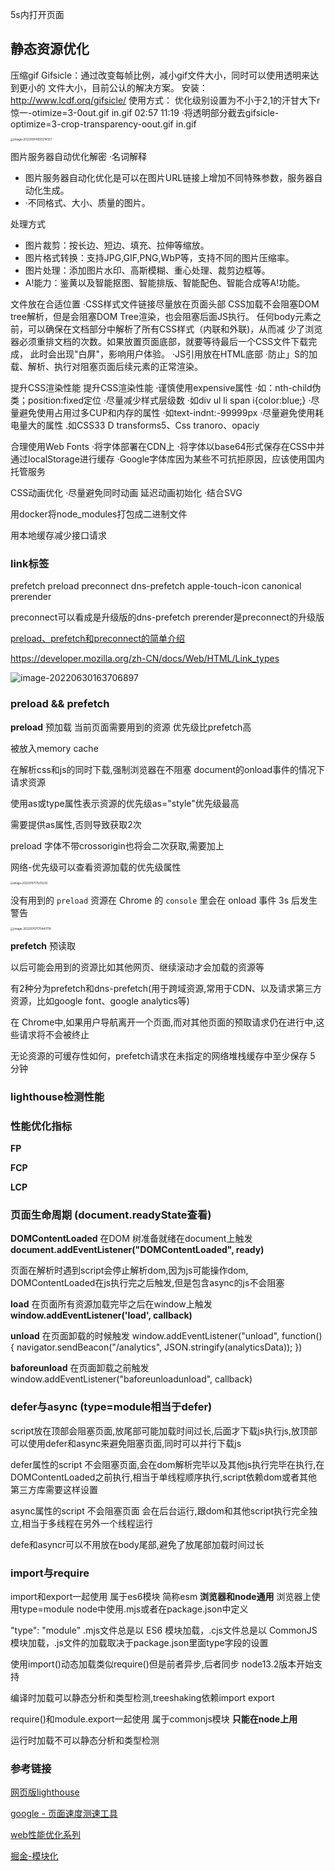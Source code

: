5s内打开页面

## 静态资源优化

压缩gif
Gifsicle：通过改变每帧比例，减小gif文件大小，同时可以使用透明来达到更小的
文件大小，目前公认的解决方案。
安装：
http://www.lcdf.orq/gifsicle/
使用方式：
优化级别设置为不小于2,1的汗甘大下r惊一-otimize=3-0out.gif in.gif
02:57
11:19
·将透明部分截去gifsicle-optimize=3-crop-transparency-oout.gif in.gif



<img src="https://image.zhuyuanzheng1.top/image-20220914000214127.png" alt="image-20220914000214127" style="zoom:33%;" />





图片服务器自动优化解密
·名词解释

* 图片服务器自动化优化是可以在图片URL链接上增加不同特殊参数，服务器自动化生成。
* ·不同格式、大小、质量的图片。


处理方式

* 图片裁剪：按长边、短边、填充、拉伸等缩放。
* 图片格式转换：支持JPG,GIF,PNG,WbP等，支持不同的图片压缩率。
* 图片处理：添加图片水印、高斯模糊、重心处理、裁剪边框等。
* A!能力：鉴黄以及智能抠图、智能排版、智能配色、智能合成等A!功能。



文件放在合适位置
·CSS样式文件链接尽量放在页面头部
CSS加载不会阻塞DOM tree解析，但是会阻塞DOM Tree渲染，也会阻塞后面JS执行。
任何body元素之前，可以确保在文档部分中解析了所有CSS样式（内联和外联)，从而减
少了浏览器必须重排文档的次数。如果放置页面底部，就要等待最后一个CSS文件下载完成，
此时会出现"白屏"，影响用户体验。
·JS引用放在HTML底部
·防止」S的加载、解析、执行对阻塞页面后续元素的正常渲染。

提升CSS渲染性能
提升CSS渲染性能
·谨慎使用expensive属性
·如：nth-child伪类；position:fixed定位
·尽量减少样式层级数
·如div ul li span i{color:blue;}
·尽量避免使用占用过多CUP和内存的属性
·如text-indnt:-99999px
·尽量避免使用耗电量大的属性
.如CSS33 D transforms5、Css tranoro、opaciy



合理使用Web Fonts
·将字体部署在CDN上
·将字体以base64形式保存在CSS中并通过localStorage进行缓存
·Google字体库因为某些不可抗拒原因，应该使用国内托管服务



CSS动画优化
·尽量避免同时动画
延迟动画初始化
·结合SVG



用docker将node_modules打包成二进制文件

用本地缓存减少接口请求



### link标签



prefetch   preload  preconnect  dns-prefetch   apple-touch-icon  canonical   prerender

preconnect可以看成是升级版的dns-prefetch prerender是preconnect的升级版

[preload、prefetch和preconnect的简单介绍](https://www.naeco.top/2021/02/28/preload-prefetch-preconnect/)

https://developer.mozilla.org/zh-CN/docs/Web/HTML/Link_types



![image-20220630163706897](https://image.zhuyuanzheng1.top/image-20220630163706897.png)





### preload && prefetch

**preload** 预加载  当前页面需要用到的资源 优先级比prefetch高

被放入memory cache

在解析css和js的同时下载,强制浏览器在不阻塞 document的onload事件的情况下请求资源

使用as或type属性表示资源的优先级as="style"优先级最高

需要提供as属性,否则导致获取2次

preload 字体不带crossorigin也将会二次获取,需要加上





网络-优先级可以查看资源加载的优先级属性

<img src="https://image.zhuyuanzheng1.top/image-20220707175215232.png" alt="image-20220707175215232" style="zoom:30%;" />



没有用到的 `preload` 资源在 Chrome 的 `console` 里会在 onload 事件 3s 后发生警告

<img src="https://image.zhuyuanzheng1.top/image-20220707175441719.png" alt="image-20220707175441719" style="zoom:33%;" />

**prefetch** 预读取      

以后可能会用到的资源比如其他网页、继续滚动才会加载的资源等

有2种分为prefetch和dns-prefetch(用于跨域资源,常用于CDN、以及请求第三方资源，比如google font、google analytics等)

在 Chrome中,如果用户导航离开一个页面,而对其他页面的预取请求仍在进行中,这些请求将不会被终止

无论资源的可缓存性如何，prefetch请求在未指定的网络堆栈缓存中至少保存 5 分钟



### lighthouse检测性能







### 性能优化指标

**FP**

**FCP**

**LCP**





### 页面生命周期 (document.readyState查看)

**DOMContentLoaded** 在DOM 树准备就绪在document上触发  **document.addEventListener("DOMContentLoaded", ready)**

页面在解析时遇到script会停止解析dom,因为js可能操作dom, DOMContentLoaded在js执行完之后触发,但是包含async的js不会阻塞

**load**   在页面所有资源加载完毕之后在window上触发   **window.addEventListener('load', callback)**

**unload**  在页面卸载的时候触发   window.addEventListener("unload", function() {  navigator.sendBeacon("/analytics", JSON.stringify(analyticsData)); })

**baforeunload**  在页面卸载之前触发 window.addEventListener("baforeunloadunload", callback)



### defer与async (type=module相当于defer)

script放在顶部会阻塞页面,放尾部可能加载时间过长,后面才下载js执行js,放顶部可以使用defer和async来避免阻塞页面,同时可以并行下载js

defer属性的script 不会阻塞页面,会在dom解析完毕以及其他js执行完毕在执行,在DOMContentLoaded之前执行,相当于单线程顺序执行,script依赖dom或者其他第三方库需要这样设置

async属性的script 不会阻塞页面 会在后台运行,跟dom和其他script执行完全独立,相当于多线程在另外一个线程运行

defe和asyncr可以不用放在body尾部,避免了放尾部加载时间过长



### import与require

import和export一起使用  属于es6模块 简称esm  **浏览器和node通用**  浏览器上使用type=module  node中使用.mjs或者在package.json中定义

"type": "module"   .mjs文件总是以 ES6 模块加载，.cjs文件总是以 CommonJS 模块加载，.js文件的加载取决于package.json里面type字段的设置

使用import()动态加载类似require()但是前者异步,后者同步   node13.2版本开始支持

编译时加载可以静态分析和类型检测,treeshaking依赖import export





require()和module.export一起使用   属于commonjs模块   **只能在node上用**

运行时加载不可以静态分析和类型检测



### 参考链接

[网页版lighthouse](https://juejin.cn/)

[google - 页面速度测速工具](https://pagespeed.web.dev/)

[web性能优化系列](https://blog.fundebug.com/2019/04/11/understand-preload-and-prefetch/)

[掘金-模块化](https://juejin.cn/post/6870141103958589454#heading-12)

